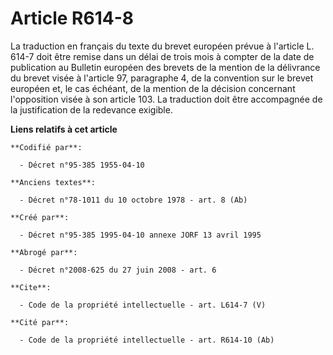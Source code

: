 # Article R614-8

La traduction en français du texte du brevet européen prévue à l'article L. 614-7 doit être remise dans un délai de trois
mois à compter de la date de publication au Bulletin européen des brevets de la mention de la délivrance du brevet visée à
l'article 97, paragraphe 4, de la convention sur le brevet européen et, le cas échéant, de la mention de la décision
concernant l'opposition visée à son article 103. La traduction doit être accompagnée de la justification de la redevance
exigible.

**Liens relatifs à cet article**

	**Codifié par**:

	  - Décret n°95-385 1955-04-10

	**Anciens textes**:

	  - Décret n°78-1011 du 10 octobre 1978 - art. 8 (Ab)

	**Créé par**:

	  - Décret n°95-385 1995-04-10 annexe JORF 13 avril 1995

	**Abrogé par**:

	  - Décret n°2008-625 du 27 juin 2008 - art. 6

	**Cite**:

	  - Code de la propriété intellectuelle - art. L614-7 (V)

	**Cité par**:

	  - Code de la propriété intellectuelle - art. R614-10 (Ab)
